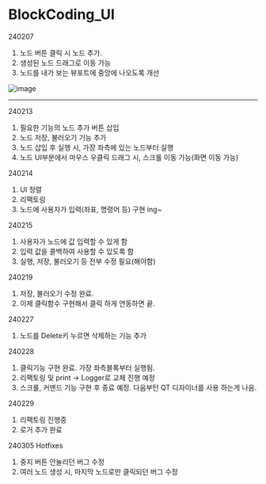 # BlockCoding_UI

240207

1. 노드 버튼 클릭 시 노드 추가.
2. 생성된 노드 드래그로 이동 가능
3. 노드를 내가 보는 뷰포트에 중앙에 나오도록 개선

![image](https://github.com/EazyNick/BlockCoding_UI/assets/123717093/0968b707-7f94-4c30-a164-18ee9c7cdb3a)






-----------------------------------------------------------------------------------------------------------------------------------------------------------------------------------------------------------------

240213

1. 필요한 기능의 노드 추가 버튼 삽입
2. 노드 저장, 불러오기 기능 추가
3. 노드 삽입 후 실행 시, 가장 좌측에 있는 노드부터 실행
4. 노드 UI부분에서 마우스 우클릭 드래그 시, 스크롤 이동 가능(화면 이동 가능)


240214

1. UI 정렬
2. 리팩토링
3. 노드에 사용자가 입력(좌표, 명령어 등) 구현 ing~


240215

1. 사용자가 노드에 값 입력할 수 있게 함
2. 입력 값을 콜백하여 사용할 수 있도록 함
3. 실행, 저장, 불러오기 등 전부 수정 필요(해야함)


240219
1. 저장, 불러오기 수정 완료.
2. 이제 클릭함수 구현해서 클릭 하게 연동하면 끝.



240227
1. 노드를 Delete키 누르면 삭제하는 기능 추가


240228
1. 클릭기능 구현 완료. 가장 좌측블록부터 실행됨.
2. 리팩토링 및 print -> Logger로 교체 진행 예정
3. 스크롤, 커맨드 기능 구현 후 종료 예정. 다음부턴 QT 디자이너를 사용 하는게 나음.



240229
1. 리팩토링 진행중
2. 로거 추가 완료



240305 Hotfixes
1. 중지 버튼 안눌리던 버그 수정
2. 여러 노드 생성 시, 마지막 노드로만 클릭되던 버그 수정
